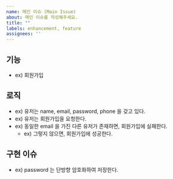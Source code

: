 ```yaml
---
name: 메인 이슈 (Main Issue)
about: 메인 이슈를 작성해주세요.
title: ""
labels: enhancement, feature
assignees: ''
---
```


## 기능

- ex) 회원가입

## 로직

- ex) 유저는 name, email, password, phone 을 갖고 있다.
- ex) 유저는 회원가입을 요청한다.
- ex) 동일한 email 을 가진 다른 유저가 존재하면, 회원가입에 실패한다.
    - ex) 그렇지 않으면, 회원가입에 성공한다.

## 구현 이슈

- ex) password 는 단방향 암호화하여 저장한다.

